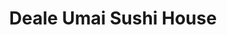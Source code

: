 ---
layout: place
title: "Deale Umai Sushi House"
permalink: /maryland/deale/deale-umai-sushi-house.html
stateAbbr: MD
stateName: Maryland
cityName: Deale
place_id: ChIJe7h_0a2Ot4kRZWUSM1A7Rwo
photos:
  - name: >-
      places/ChIJe7h_0a2Ot4kRZWUSM1A7Rwo/photos/AeeoHcI8pvciv2zIcuEQAII_KkFvFOareTLEqxHnBPCM_6--aCj0XfbqbkYmL6qToGJv4twY1Ge9CV2s8hf9yvLPYUPhkru7b2_swlCZOuDpBBAxNHPdsi0nwo_OiVPoHIuphegPynLrIhArac-bKXmaci2GfAnvqZJMZsBsGbUI-7beopC0jrDPisBeJt0qTbPgernPnpvrpwVFdoUzf9DJmdRiTviMYHttQ16NhQhcYFztR0Rh5O7DXpIF0jhUrJIZBSZSSCAmGo4iHTsSRgQmHKM37IA73ySl9A1uUVrMKwhfxaipUXedIQeRP-CbRhNEqwMT7fmNj6B09AExJMhNk7VpX-L6wUGatyC2Xla3QXSP9UWqDynmZpxjZEe8jrXl5VRvIdCH3KxDuKwPUjVOdaWEMX1ftLi_icYSuF5ChEc
    widthPx: 4800
    heightPx: 2700
    authorAttributions:
      - displayName: Emma P
        uri: https://maps.google.com/maps/contrib/113641849278675879869
        photoUri: >-
          https://lh3.googleusercontent.com/a-/ALV-UjVJNEwDEZMY3G46DTyHd_izH9HpU07dLfUhmtWpiYqzlQDqgWWa=s100-p-k-no-mo
    flagContentUri: >-
      https://www.google.com/local/imagery/report/?cb_client=maps_api_places.places_api&image_key=!1e10!2sCIHM0ogKEICAgIDEuMe9MQ&hl=en-US
    googleMapsUri: >-
      https://www.google.com/maps/place//data=!3m4!1e2!3m2!1sCIHM0ogKEICAgIDEuMe9MQ!2e10!4m2!3m1!1s0x89b78eadd17fb87b:0xa473b5033126565
  - name: >-
      places/ChIJe7h_0a2Ot4kRZWUSM1A7Rwo/photos/AeeoHcIaq0OndfqovzKwxtUNP0fTuh0QrGK6MMcO8NwS95XB6snbaIArV_qKWtxLoc4ofcsrO0sEYzX3pqVsCox9q_A9evy4P3faS6NH-iFrHreODHInSHjrzSg3QiB2KQcP9-j1lnmDJhDuEmzjY1cFBZqDlVMa1hUQEiukkuOel7j5LAwzgXw3Tk6oiPg4LFthLNzn4u7IcQawpYtgj5nqKJZlk9tQVFXCBbp16B3mZpycMRVq6cnysJftIWp5rYFqWqkN3MJAiDJ-mO3ZKyzcTJkFoMdJhnQ3Kly74HmYx1zMcaDEdWmXH-VeLmS5k8wwn3qNNlVWECd1uA6momAexnC6RNnGASpRHR8qDqkMEC54iBxU3qfMtQgvBqquCFDFsGXVP7nUJLQpXQkfBB_KWWmsaH8cCH2V8YtRzOmQBj4idQ
    widthPx: 4032
    heightPx: 3024
    authorAttributions:
      - displayName: David Morrison
        uri: https://maps.google.com/maps/contrib/103785424570797359875
        photoUri: >-
          https://lh3.googleusercontent.com/a-/ALV-UjXo4w6T2756sFP8d5VJN7qDM2UsAF1ywabQ_GCk9_9m11AgeN4V=s100-p-k-no-mo
    flagContentUri: >-
      https://www.google.com/local/imagery/report/?cb_client=maps_api_places.places_api&image_key=!1e10!2sCIHM0ogKEICAgIC6lY6nKQ&hl=en-US
    googleMapsUri: >-
      https://www.google.com/maps/place//data=!3m4!1e2!3m2!1sCIHM0ogKEICAgIC6lY6nKQ!2e10!4m2!3m1!1s0x89b78eadd17fb87b:0xa473b5033126565
  - name: >-
      places/ChIJe7h_0a2Ot4kRZWUSM1A7Rwo/photos/AeeoHcJJgcXUFFnaJIrKPcPsUwcAmZJtf5Nb8rZ7m1X3Uoeg0NABtqSR8QSYL_rj1jadGEzrJAGISbDExivYg0dqswQQXXrjFIunLJenppgJlCfZIA0ShTxToZLjEvGTlcetmebm2r1oG7SnvdLGHN8tOxLBSwXiqrvSIeclyF5oqqbekvm-3oF4Kqr2p8YaH8ZFp1s9tjF0kFiyjhcKgA3RZ7Ma3S-iNxTlv326fcS0mDhwS6O2mEsOMKKPRU1Yn6CuTmQHQB96jmIpTj4IQIM6VnIPveD-h4X4AHh4FfC7Lo4fp7XhiUb3gJMcn5RjDLrtkCAICaP4f3KyOK-omIkoH7rg7h95eVeimVWMsHa5cJJxy8rFYhxNsDeIe7s3Yum_oRkkVysDF3vVBNXu-amvLkaVPrg4F3cefB9J54TbN4d46L20
    widthPx: 4032
    heightPx: 3024
    authorAttributions:
      - displayName: Monet Stone
        uri: https://maps.google.com/maps/contrib/112007307268852375039
        photoUri: >-
          https://lh3.googleusercontent.com/a-/ALV-UjU--jHKoGV38DnqxaHMhgPoqNmyW6EnadYFp3CSLN5mX8bUK8D3=s100-p-k-no-mo
    flagContentUri: >-
      https://www.google.com/local/imagery/report/?cb_client=maps_api_places.places_api&image_key=!1e10!2sCIHM0ogKEICAgIDT1YiLvQE&hl=en-US
    googleMapsUri: >-
      https://www.google.com/maps/place//data=!3m4!1e2!3m2!1sCIHM0ogKEICAgIDT1YiLvQE!2e10!4m2!3m1!1s0x89b78eadd17fb87b:0xa473b5033126565
  - name: >-
      places/ChIJe7h_0a2Ot4kRZWUSM1A7Rwo/photos/AeeoHcKpj0irObR-KLgBqaEpWpzjcOwnrXBbzbbaOBeC9or_qJ0JsX7VH89s96n73O5SLWzDoO-GXVbkAdqquA6m-c-veRAH1yNK-KDmYxWIfyCOmckNleICX8ZA1yOV5kSDMWHpBwG4tcv7u-wmbdilt3e5GLX8MdhgnX3pdP6bRjtIJKDoBGdJjQY9V5JVKIGC04qVPN7G1tXDooSxH_tugp_EtvqZbS8irRHEONvyl6raGUP0SR15MYOeFCryVtrC2hy4CUjgyhdhb8PXSfb9UwAJIiQhUjTM38KpDWB4eRo_X17IZaMl9Io1rVeejIixUQc3bgJohxVJ41KgkkiqsTgv50qO_2DGu53B3QRPpQhGphtQGFgnEMuRt_0rv3Ovos30iUpyFa6h7LAXik3QzLmBhGMm8ZPGQ8sJN_U2fPeJdbVe
    widthPx: 3600
    heightPx: 4800
    authorAttributions:
      - displayName: Kimberly Giang
        uri: https://maps.google.com/maps/contrib/114193379671601816770
        photoUri: >-
          https://lh3.googleusercontent.com/a-/ALV-UjWMST21FOXP6XilhZ7nmTOflKGY_8RZ0XVgvMEeFhmoqKkaq7hEOQ=s100-p-k-no-mo
    flagContentUri: >-
      https://www.google.com/local/imagery/report/?cb_client=maps_api_places.places_api&image_key=!1e10!2sCIHM0ogKEICAgIDZsqbzgwE&hl=en-US
    googleMapsUri: >-
      https://www.google.com/maps/place//data=!3m4!1e2!3m2!1sCIHM0ogKEICAgIDZsqbzgwE!2e10!4m2!3m1!1s0x89b78eadd17fb87b:0xa473b5033126565
  - name: >-
      places/ChIJe7h_0a2Ot4kRZWUSM1A7Rwo/photos/AeeoHcK6uAasQFrvKHGI-q-T30AhMz9PPOBL1B9EkFrVqthuOfVSzKms13mb9LLj2UEy8xSqFVGNlXwEGmj6teZp7jUVCMZPYp4k1sFXm41ZiE0W0sLuA_XfsdWVQTO0L8cyZW_V0f6Vs_CWw_NU_ypC0X3n-g1AkEnFmuQPxhmx7Vi3UcV1k61N2P1KH2RLln07mW9T77jyeuiErNyOsIlwv3517-n3Y3jNzXt-blr7iBRnVGQgplAq44EM1QWCiSOzTgLI27v3SmQh9_qpTR7xT22yRe5dijlBo-ONv7fnDZy-TqC-J_DqBV8O4X4EHLxBMtV-QIR-Tzx4R-e7EOHVFikkZDLh5QmUjGYGDhW5ThfSajKa3_yI4zV5iEyYF4RPEX9QAM_eILnroPIGqbYQgR5g6OTG383U0BBxxRYQGDn2myqR
    widthPx: 4032
    heightPx: 1816
    authorAttributions:
      - displayName: Alexandria Gilbert
        uri: https://maps.google.com/maps/contrib/102487412572091938278
        photoUri: >-
          https://lh3.googleusercontent.com/a-/ALV-UjWOWrLm2f54FybM8iah6koMXirYXamr0TsEC7mcIv6ViQTQI6UP=s100-p-k-no-mo
    flagContentUri: >-
      https://www.google.com/local/imagery/report/?cb_client=maps_api_places.places_api&image_key=!1e10!2sCIHM0ogKEICAgICOs4rEygE&hl=en-US
    googleMapsUri: >-
      https://www.google.com/maps/place//data=!3m4!1e2!3m2!1sCIHM0ogKEICAgICOs4rEygE!2e10!4m2!3m1!1s0x89b78eadd17fb87b:0xa473b5033126565
  - name: >-
      places/ChIJe7h_0a2Ot4kRZWUSM1A7Rwo/photos/AeeoHcJrbMiCv5X92ZYBlnZU7MK6i1lA62j2R46vdxFNSIn6pfL9cihQ4tNt8x5kBBwjMpPFW29YKWi4X7j1bvJGAihNpi9ZjZUQwU68zT6XO7TSBBh5N_2nE1sVyfjcRKYJ-pSgzUWBbCz8dOCFr5ep0ylTaDD_utbWCOyUtFuoQF29RZBUsj0bnHY8Xggs9kHwwEcRLEps5Zaqbzdlko21YQ98wmLiUrid0u7KBMqXy1bYCKchLNABTvuedAQWhRPBV57eVEToohj5ht5KIAjPqDGHEWPuD4njVcomJII20ygTYNi1euJDA7go1nwx0xgsjBnQrgQJwlaR2H3xLKSdeJJspaqc_7oZXrI5lkTq3NE9tHUD_zmYDSjm37Po5w5MRVtqEg4p4ijo-nQiStPzP9o_3E7bVukS5BuFANuR3HSVDPWW
    widthPx: 4800
    heightPx: 3600
    authorAttributions:
      - displayName: R P
        uri: https://maps.google.com/maps/contrib/115393018100811307153
        photoUri: >-
          https://lh3.googleusercontent.com/a-/ALV-UjWGAu0QWHEl_JIRbQ8LMhessOaxdDgzWQNJ3HYsADTpAp8yOiMf=s100-p-k-no-mo
    flagContentUri: >-
      https://www.google.com/local/imagery/report/?cb_client=maps_api_places.places_api&image_key=!1e10!2sCIHM0ogKEICAgID4vpaSmwE&hl=en-US
    googleMapsUri: >-
      https://www.google.com/maps/place//data=!3m4!1e2!3m2!1sCIHM0ogKEICAgID4vpaSmwE!2e10!4m2!3m1!1s0x89b78eadd17fb87b:0xa473b5033126565
  - name: >-
      places/ChIJe7h_0a2Ot4kRZWUSM1A7Rwo/photos/AeeoHcJBgwO8vc7kybHKLJp_Mx1MjfU_DBOZuNnG0KKZlSwCwlVsO6FWsGN-FZbzq0NZDyLq6XqX7AOYJImV5AbzHh5zEUnLAgqv4I2CfUqNZw12g6FSpN7TM1sN-dnDXC2lF3Se-oX3SvYG-UWyC85i7z69ri7xyLgR5Ofq9xHSHX6RksPB6FKd-NtMvX10es96ea5E3_1wc1rRjdZ0onjcf9MDkSXn8WxF26cBdunitOezZaX8psTErP4JMClkwnq0378z9cdGZSo8XVM6WQhUpXScJnrgOBwcYjZi_7QOD7_nzum75hQXgRE-VbT8xYnbAIqXD5dKwmVx57AoXv9b9njl4vCYusFaZqbdbukVpjXYmU9JeU73-5Ca59Oez07qiiHQOdrqun1Y2NyTTaCxzT8BWKFu2pDtXc97_-80sawP4FyU
    widthPx: 3600
    heightPx: 4800
    authorAttributions:
      - displayName: sunshineflower173
        uri: https://maps.google.com/maps/contrib/115102635506422946464
        photoUri: >-
          https://lh3.googleusercontent.com/a/ACg8ocIT_wcwNKK_Va1uLYzFJYYVVSuz5i2_wPxIXWSqjs1wbC8gBA=s100-p-k-no-mo
    flagContentUri: >-
      https://www.google.com/local/imagery/report/?cb_client=maps_api_places.places_api&image_key=!1e10!2sCIHM0ogKEICAgIDlwu245AE&hl=en-US
    googleMapsUri: >-
      https://www.google.com/maps/place//data=!3m4!1e2!3m2!1sCIHM0ogKEICAgIDlwu245AE!2e10!4m2!3m1!1s0x89b78eadd17fb87b:0xa473b5033126565
  - name: >-
      places/ChIJe7h_0a2Ot4kRZWUSM1A7Rwo/photos/AeeoHcLbUx4kb3fX1HgIf4QYRPM0gaKyJBGavB0SzIg-AwfVLDV_-Qvtyvi4J0ds-uEDIJaubbHtnEHPrWFz5vxu-2JbmIjJZJmDGlQWDmO3CSGUSPvx1KPAM-6lVOvUsm2vUcjk1ds0mVSvy7eMLUHxpe0Q0lvutY044yb_OP2XJDPTdrF2Iqw6NEismJDJ3MS-ufTfkznECC8QSyg-0haghz3P9Yq7KuJdodRp3yfT-jLkT9R5kxOAwTJEEuWAYFQOgBuwk8zzfw-E-aut-wQ5MzCxsCuzk-s_x_GwuREL_crd_ejdTkVTyxFEoedRmt68gPxvIawUeIXMn2-yHXnhp2p5RTnmdU-_L_5mvWrzh2ehFfwVA5xKSefmVLaz00Ny-BIDI_qhXzgqTfkANRWgG8cJjiQ_4F1fM-_2neQjIkMjwK0
    widthPx: 1848
    heightPx: 4000
    authorAttributions:
      - displayName: Terry Cox
        uri: https://maps.google.com/maps/contrib/100923272410841784703
        photoUri: >-
          https://lh3.googleusercontent.com/a-/ALV-UjXL9nb0i7rYdNCMPBXj0UTq7RO7Qg9G2NCHJ2sqc8YFJ_diveQziA=s100-p-k-no-mo
    flagContentUri: >-
      https://www.google.com/local/imagery/report/?cb_client=maps_api_places.places_api&image_key=!1e10!2sCIHM0ogKEICAgICf3KKBhAE&hl=en-US
    googleMapsUri: >-
      https://www.google.com/maps/place//data=!3m4!1e2!3m2!1sCIHM0ogKEICAgICf3KKBhAE!2e10!4m2!3m1!1s0x89b78eadd17fb87b:0xa473b5033126565
  - name: >-
      places/ChIJe7h_0a2Ot4kRZWUSM1A7Rwo/photos/AeeoHcLYu-WOiO0pUKyU6I-SphH8FOZF3VcW66ETWBO1Q23TXNfKzeMt5w61UEGaD_MlOigjj5pwR_x8ee5w6zYHg3Lz03454nruePvKMQw9Tvr-jPm0rmiOnIPP92MhLP08Qgork0C8ZJzxQZw3NbZjG9N_BCz-_1ZewWpOJOUB4NYaJWnx9j_ahFERM5fBLkvvh3j7ZhM9JRw1fT3S__qRXGG9t-BEfBmkZjAtnKQpyDmWWO3aMkQbcoPr1LTD2OkldY8b64Wt1J1YQEMbSAnoDEMzq9GJO0TD-BM8ZVuklt9v59osm3urEmG1p9cuSa3iDR0UGm4-HWh792kfTANFYOLckcRuni3BURwsZrTdXJ2aCbia2NM34HpImSHwS7W7hxNPhUszzHyd0F1Geo-0uxKqe1maZgaomvV5F5rLQXGgsQ
    widthPx: 4800
    heightPx: 2700
    authorAttributions:
      - displayName: pat eyler
        uri: https://maps.google.com/maps/contrib/112846625814605102746
        photoUri: >-
          https://lh3.googleusercontent.com/a-/ALV-UjXrN9k7eDChyhqYAnFlHSn7fcPlwgvGUlb2NyiAeVfbflBNb45h=s100-p-k-no-mo
    flagContentUri: >-
      https://www.google.com/local/imagery/report/?cb_client=maps_api_places.places_api&image_key=!1e10!2sCIHM0ogKEICAgIDEsreECg&hl=en-US
    googleMapsUri: >-
      https://www.google.com/maps/place//data=!3m4!1e2!3m2!1sCIHM0ogKEICAgIDEsreECg!2e10!4m2!3m1!1s0x89b78eadd17fb87b:0xa473b5033126565
  - name: >-
      places/ChIJe7h_0a2Ot4kRZWUSM1A7Rwo/photos/AeeoHcKKhKlMGvdYDqcc_GBltnoFYPAOH4OEuEhP9keydtwK35hyUcIrCFE6cjFavrUiMeLV5R6on2sfinUML_msolgzsCVCM4NeCwbHJZQJmCsxgI6tvn7ILMFWp6kIfMZnVsQT43NBWmNoVHYG8iywOpmTLgrYCPHMzSBTQEciUHQForZAzhlr2jKaQ0ouFireagjFoLoDxYqXjBQ9Y__b3eI65pdJBNa18EPj_CH_rFuCAVYyv79lJalt3pZUK5Z81asvex20iXHyBUKsM9yQC_LZIWPLdAaRN6s9lgvvJcboqozb7I4zUkFKHUDb-4KOHAoqIsYo6JqxyNnsV04N4j4xG5rDv9Ockl8qmG2ypNf8qW3YwAtpcxoyLhv_l0e6f9Y8F6WAS_t97vn_VmbgnKOB07zBbY9MJBi4ZhAXTUmK0w
    widthPx: 4000
    heightPx: 3000
    authorAttributions:
      - displayName: Debbie Reynolds
        uri: https://maps.google.com/maps/contrib/117327930213748379523
        photoUri: >-
          https://lh3.googleusercontent.com/a/ACg8ocIXFgil-Kte2CBsN2bVEx-ri2B7Z9LpKM4oW1vG1J56xBLwTQ=s100-p-k-no-mo
    flagContentUri: >-
      https://www.google.com/local/imagery/report/?cb_client=maps_api_places.places_api&image_key=!1e10!2sCIHM0ogKEICAgIDE-Ou4dA&hl=en-US
    googleMapsUri: >-
      https://www.google.com/maps/place//data=!3m4!1e2!3m2!1sCIHM0ogKEICAgIDE-Ou4dA!2e10!4m2!3m1!1s0x89b78eadd17fb87b:0xa473b5033126565
address: 657 Deale Rd, Deale, MD 20751, USA
street: 657 Deale Rd
city: Deale
state: MD
zip: '20751'
country: USA
neighborhood: null
latitude: '38.781177'
longitude: '-76.554714'
accessibility_options:
  wheelchairAccessibleParking: true
  wheelchairAccessibleEntrance: true
  wheelchairAccessibleRestroom: true
  wheelchairAccessibleSeating: true
business_status: OPERATIONAL
name: Deale Umai Sushi House
google_maps_links:
  directionsUri: >-
    https://www.google.com/maps/dir//''/data=!4m7!4m6!1m1!4e2!1m2!1m1!1s0x89b78eadd17fb87b:0xa473b5033126565!3e0
  placeUri: https://maps.google.com/?cid=740625879366002021
  writeAReviewUri: >-
    https://www.google.com/maps/place//data=!4m3!3m2!1s0x89b78eadd17fb87b:0xa473b5033126565!12e1
  reviewsUri: >-
    https://www.google.com/maps/place//data=!4m4!3m3!1s0x89b78eadd17fb87b:0xa473b5033126565!9m1!1b1
  photosUri: >-
    https://www.google.com/maps/place//data=!4m3!3m2!1s0x89b78eadd17fb87b:0xa473b5033126565!10e5
primary_type: Japanese Restaurant
opening_hours:
  regular: null
  current: null
secondary_opening_hours:
  regular:
    weekdayDescriptions: null
    type: null
  current:
    weekdayDescriptions: null
    type: null
phone: (410) 867-4433
price_level: PRICE_LEVEL_MODERATE
price_range: null
rating: '4.5'
rating_count: 298
website: null
description: null
reviews: null
parking_options: null
payment_options: null
allow_dogs: null
curbside_pickup: null
delivery: null
dine_in: null
good_for_children: null
good_for_groups: null
good_for_sports: null
live_music: null
menu_for_children: null
outdoor_seating: null
reservable: null
restroom: null
serves_beer: null
serves_breakfast: null
serves_brunch: null
serves_cocktails: null
serves_coffee: null
serves_dinner: null
serves_dessert: null
serves_lunch: null
serves_vegetarian_food: null
serves_wine: null
takeout: null

---